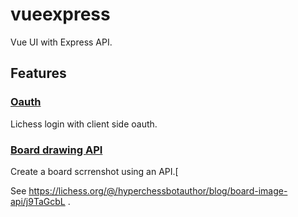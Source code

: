 # vueexpress

Vue UI with Express API.

## Features

### [Oauth](https://appvueexpress.herokuapp.com/)

Lichess login with client side oauth.

### [Board drawing API](https://appvueexpress.herokuapp.com/api/board?fen=&moves=&arrows=&circles=&size=&player=&variant=&flip=)

Create a board scrrenshot using an API.[

See https://lichess.org/@/hyperchessbotauthor/blog/board-image-api/j9TaGcbL .
